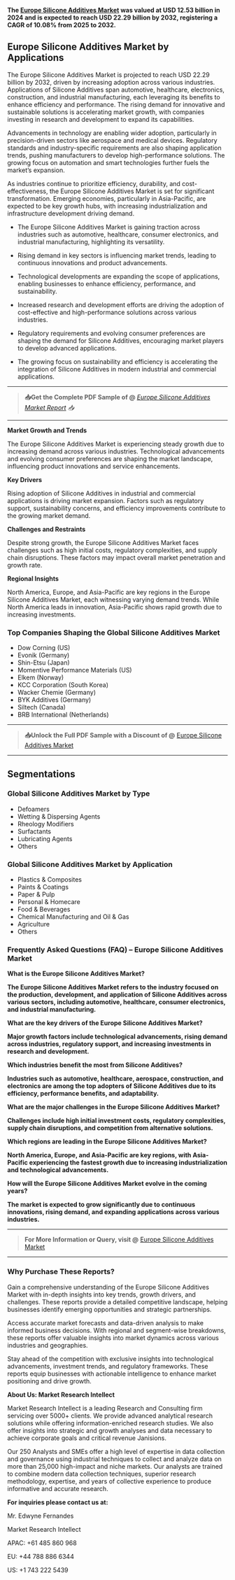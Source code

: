 <p><strong>The <a href="https://www.marketresearchintellect.com/download-sample/?rid=153248&amp;utm_source=Pulse-April-Europe&amp;utm_medium=852">Europe Silicone Additives Market</a> was valued at USD 12.53 billion in 2024 and is expected to reach USD 22.29 billion by 2032, registering a CAGR of 10.08% from 2025 to 2032.</strong></p><h2>Europe Silicone Additives Market by Applications&nbsp;</h2><p><p>The Europe Silicone Additives Market is projected to reach USD 22.29 billion by 2032, driven by increasing adoption across various industries. Applications of Silicone Additives span automotive, healthcare, electronics, construction, and industrial manufacturing, each leveraging its benefits to enhance efficiency and performance. The rising demand for innovative and sustainable solutions is accelerating market growth, with companies investing in research and development to expand its capabilities.</p><p>Advancements in technology are enabling wider adoption, particularly in precision-driven sectors like aerospace and medical devices. Regulatory standards and industry-specific requirements are also shaping application trends, pushing manufacturers to develop high-performance solutions. The growing focus on automation and smart technologies further fuels the market&rsquo;s expansion.</p><p>As industries continue to prioritize efficiency, durability, and cost-effectiveness, the Europe Silicone Additives Market is set for significant transformation. Emerging economies, particularly in Asia-Pacific, are expected to be key growth hubs, with increasing industrialization and infrastructure development driving demand.</p></p><ul><li><p>The Europe Silicone Additives Market is gaining traction across industries such as automotive, healthcare, consumer electronics, and industrial manufacturing, highlighting its versatility.</p></li><li><p>Rising demand in key sectors is influencing market trends, leading to continuous innovations and product advancements.</p></li><li><p>Technological developments are expanding the scope of applications, enabling businesses to enhance efficiency, performance, and sustainability.</p></li><li><p>Increased research and development efforts are driving the adoption of cost-effective and high-performance solutions across various industries.</p></li><li><p>Regulatory requirements and evolving consumer preferences are shaping the demand for Silicone Additives, encouraging market players to develop advanced applications.</p></li><li><p>The growing focus on sustainability and efficiency is accelerating the integration of Silicone Additives in modern industrial and commercial applications.</p></li></ul><hr /><blockquote><p><strong><span class="font-[700]">📥Get the Complete PDF Sample of @ </span></strong><em><span class="font-[700]"><a href="https://www.marketresearchintellect.com/download-sample/?rid=153248&amp;utm_source=Pulse-April-Europe&amp;utm_medium=852" target="_blank" data-tracking-control-name="article-ssr-frontend-pulse_little-text-block" data-tracking-will-navigate="" data-test-link="">Europe Silicone Additives Market Report</a>&nbsp;📥</span></em></p></blockquote><hr /><p class="" data-start="77" data-end="360"><strong data-start="77" data-end="105">Market Growth and Trends</strong></p><p class="" data-start="77" data-end="360">The Europe Silicone Additives Market is experiencing steady growth due to increasing demand across various industries. Technological advancements and evolving consumer preferences are shaping the market landscape, influencing product innovations and service enhancements.</p><p class="" data-start="362" data-end="606"><strong data-start="362" data-end="377">Key Drivers</strong></p><p class="" data-start="362" data-end="606">Rising adoption of Silicone Additives in industrial and commercial applications is driving market expansion. Factors such as regulatory support, sustainability concerns, and efficiency improvements contribute to the growing market demand.</p><p class="" data-start="608" data-end="849"><strong data-start="608" data-end="637">Challenges and Restraints</strong></p><p class="" data-start="608" data-end="849">Despite strong growth, the Europe Silicone Additives Market faces challenges such as high initial costs, regulatory complexities, and supply chain disruptions. These factors may impact overall market penetration and growth rate.</p><p class="" data-start="851" data-end="1095"><strong data-start="851" data-end="872">Regional Insights</strong></p><p class="" data-start="851" data-end="1095">North America, Europe, and Asia-Pacific are key regions in the Europe Silicone Additives Market, each witnessing varying demand trends. While North America leads in innovation, Asia-Pacific shows rapid growth due to increasing investments.</p><p><h3>Top Companies Shaping the Global Silicone Additives Market </h3><ul><li>Dow Corning (US)</li><li>Evonik (Germany)</li><li>Shin-Etsu (Japan)</li><li>Momentive Performance Materials (US)</li><li>Elkem (Norway)</li><li>KCC Corporation (South Korea)</li><li>Wacker Chemie (Germany)</li><li>BYK Additives (Germany)</li><li>Siltech (Canada)</li><li>BRB International (Netherlands)</li></ul></p><hr /><blockquote><p><strong>📥Unlock the Full PDF Sample with a Discount of @</strong> <a href="https://www.marketresearchintellect.com/ask-for-discount/?rid=153248&amp;utm_source=Pulse-April-Europe&amp;utm_medium=852">Europe Silicone Additives Market</a></p></blockquote><hr /><p><h2>Segmentations</h2><h3>Global Silicone Additives Market by Type</h3><ul><li>Defoamers</li><li>Wetting & Dispersing Agents</li><li>Rheology Modifiers</li><li>Surfactants</li><li>Lubricating Agents</li><li>Others</li></ul><h3>Global Silicone Additives Market by Application</h3><ul><li>Plastics & Composites</li><li>Paints & Coatings</li><li>Paper & Pulp</li><li>Personal & Homecare</li><li>Food & Beverages</li><li>Chemical Manufacturing and Oil & Gas</li><li>Agriculture</li><li>Others</li></ul></p><h3><strong>Frequently Asked Questions (FAQ) &ndash; Europe Silicone Additives Market</strong></h3><p><strong>What is the Europe Silicone Additives Market?</strong></p><p><strong>The Europe Silicone Additives Market refers to the industry focused on the production, development, and application of Silicone Additives across various sectors, including automotive, healthcare, consumer electronics, and industrial manufacturing.</strong></p><p><strong>What are the key drivers of the Europe Silicone Additives Market?</strong></p><p><strong>Major growth factors include technological advancements, rising demand across industries, regulatory support, and increasing investments in research and development.</strong></p><p><strong>Which industries benefit the most from Silicone Additives?</strong></p><p><strong>Industries such as automotive, healthcare, aerospace, construction, and electronics are among the top adopters of Silicone Additives due to its efficiency, performance benefits, and adaptability.</strong></p><p><strong>What are the major challenges in the Europe Silicone Additives Market?</strong></p><p><strong>Challenges include high initial investment costs, regulatory complexities, supply chain disruptions, and competition from alternative solutions.</strong></p><p><strong>Which regions are leading in the Europe Silicone Additives Market?</strong></p><p><strong>North America, Europe, and Asia-Pacific are key regions, with Asia-Pacific experiencing the fastest growth due to increasing industrialization and technological advancements.</strong></p><p><strong>How will the Europe Silicone Additives Market evolve in the coming years?</strong></p><p><strong>The market is expected to grow significantly due to continuous innovations, rising demand, and expanding applications across various industries.</strong></p><hr /><blockquote><p><span class="font-[700]"><strong>For More Information or Query, visit&nbsp;@</strong>&nbsp;</span><span class="font-[700]"><a href="https://www.marketresearchintellect.com/product/global-silicone-additives-market-size-forecast/?utm_source=Linkedin&utm_medium=852" target="_blank" data-tracking-control-name="article-ssr-frontend-pulse_little-text-block" data-tracking-will-navigate="" data-test-link="">Europe Silicone Additives Market</a></span></p></blockquote><hr /><h3><strong data-start="0" data-end="31">Why Purchase These Reports?</strong></h3><p class="" data-start="35" data-end="297">Gain a comprehensive understanding of the Europe Silicone Additives Market with in-depth insights into key trends, growth drivers, and challenges. These reports provide a detailed competitive landscape, helping businesses identify emerging opportunities and strategic partnerships.</p><p class="" data-start="299" data-end="540">Access accurate market forecasts and data-driven analysis to make informed business decisions. With regional and segment-wise breakdowns, these reports offer valuable insights into market dynamics across various industries and geographies.</p><p class="" data-start="542" data-end="784">Stay ahead of the competition with exclusive insights into technological advancements, investment trends, and regulatory frameworks. These reports equip businesses with actionable intelligence to enhance market positioning and drive growth.</p><p><strong><span class="font-[700]">About Us: Market Research Intellect</span></strong></p><p><span class="">Market Research Intellect is a leading Research and Consulting firm servicing over 5000+ clients. We provide advanced analytical research solutions while offering information-enriched research studies.&nbsp;</span>We also offer insights into strategic and growth analyses and data necessary to achieve corporate goals and critical revenue Janisions.</p><p><span class="">Our 250 Analysts and SMEs offer a high level of expertise in data collection and governance using industrial techniques to collect and analyze data on more than 25,000 high-impact and niche markets. Our analysts are trained to combine modern data collection techniques, superior research methodology, expertise, and years of collective experience to produce informative and accurate research.</span></p><p><strong>For inquiries please contact us at:</strong></p><p>Mr. Edwyne Fernandes</p><p>Market Research Intellect</p><p>APAC: +61 485 860 968</p><p>EU: +44 788 886 6344</p><p>US: +1 743 222 5439</p>